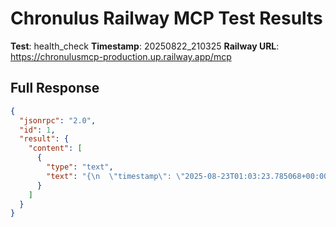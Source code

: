 # Chronulus Railway MCP Test Results

**Test**: health_check
**Timestamp**: 20250822_210325
**Railway URL**: https://chronulusmcp-production.up.railway.app/mcp


## Full Response

```json
{
  "jsonrpc": "2.0",
  "id": 1,
  "result": {
    "content": [
      {
        "type": "text",
        "text": "{\n  \"timestamp\": \"2025-08-23T01:03:23.785068+00:00\",\n  \"chronulus_sdk\": true,\n  \"api_key_configured\": true,\n  \"status\": \"healthy\",\n  \"session_id\": \"fe78ee53-f847-5429-8d54-87ffebe7e719\"\n}"
      }
    ]
  }
}
```
